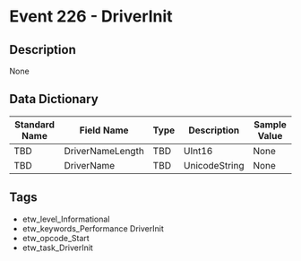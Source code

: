 # Event 226 - DriverInit

## Description
None

## Data Dictionary
|Standard Name|Field Name|Type|Description|Sample Value|
|---|---|---|---|---|
|TBD|DriverNameLength|TBD|UInt16|None|None|
|TBD|DriverName|TBD|UnicodeString|None|None|

## Tags
* etw_level_Informational
* etw_keywords_Performance DriverInit
* etw_opcode_Start
* etw_task_DriverInit